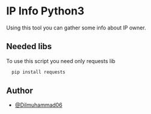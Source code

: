 
# IP Info Python3

Using this tool you can gather some info about IP owner.
## Needed libs

To use this script you need only requests lib

```bash
  pip install requests
```
    
## Author

- [@Dilmuhammad06](https://www.github.com/dilmuhammad06)

